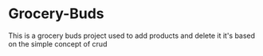 # Grocery-Buds
This is a grocery buds project used to add products and delete it it's based on the simple concept of crud
